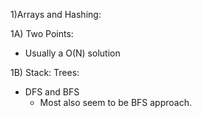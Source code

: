 1)Arrays and Hashing:


1A) Two Points:
- Usually a O(N) solution 


1B) Stack: 
 Trees:
 - DFS and BFS
   - Most also seem to be BFS approach.
